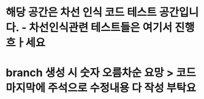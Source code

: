 # 해당 공간은 차선 인식 코드 테스트 공간입니다. - 차선인식관련 테스트들은 여기서 진행흐ㅏ세요
# branch 생성 시 숫자 오름차순 요망 > 코드 마지막에 주석으로 수정내용 다 작성 부탁요
